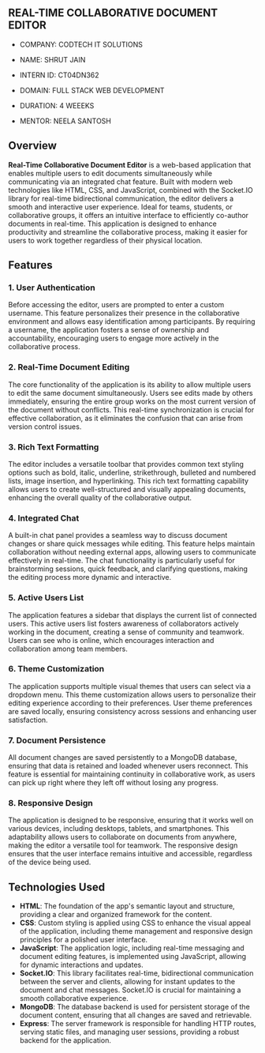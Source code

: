 ## REAL-TIME COLLABORATIVE DOCUMENT EDITOR

- COMPANY: CODTECH IT SOLUTIONS

- NAME: SHRUT JAIN

- INTERN ID: CT04DN362

- DOMAIN: FULL STACK WEB DEVELOPMENT

- DURATION: 4 WEEEKS

- MENTOR: NEELA SANTOSH

## Overview

**Real-Time Collaborative Document Editor** is a web-based application that enables multiple users to edit documents simultaneously while communicating via an integrated chat feature. Built with modern web technologies like HTML, CSS, and JavaScript, combined with the Socket.IO library for real-time bidirectional communication, the editor delivers a smooth and interactive user experience. Ideal for teams, students, or collaborative groups, it offers an intuitive interface to efficiently co-author documents in real-time. This application is designed to enhance productivity and streamline the collaborative process, making it easier for users to work together regardless of their physical location.

## Features

### 1. User Authentication  
Before accessing the editor, users are prompted to enter a custom username. This feature personalizes their presence in the collaborative environment and allows easy identification among participants. By requiring a username, the application fosters a sense of ownership and accountability, encouraging users to engage more actively in the collaborative process.

### 2. Real-Time Document Editing  
The core functionality of the application is its ability to allow multiple users to edit the same document simultaneously. Users see edits made by others immediately, ensuring the entire group works on the most current version of the document without conflicts. This real-time synchronization is crucial for effective collaboration, as it eliminates the confusion that can arise from version control issues.

### 3. Rich Text Formatting  
The editor includes a versatile toolbar that provides common text styling options such as bold, italic, underline, strikethrough, bulleted and numbered lists, image insertion, and hyperlinking. This rich text formatting capability allows users to create well-structured and visually appealing documents, enhancing the overall quality of the collaborative output.

### 4. Integrated Chat  
A built-in chat panel provides a seamless way to discuss document changes or share quick messages while editing. This feature helps maintain collaboration without needing external apps, allowing users to communicate effectively in real-time. The chat functionality is particularly useful for brainstorming sessions, quick feedback, and clarifying questions, making the editing process more dynamic and interactive.

### 5. Active Users List  
The application features a sidebar that displays the current list of connected users. This active users list fosters awareness of collaborators actively working in the document, creating a sense of community and teamwork. Users can see who is online, which encourages interaction and collaboration among team members.

### 6. Theme Customization  
The application supports multiple visual themes that users can select via a dropdown menu. This theme customization allows users to personalize their editing experience according to their preferences. User theme preferences are saved locally, ensuring consistency across sessions and enhancing user satisfaction.

### 7. Document Persistence  
All document changes are saved persistently to a MongoDB database, ensuring that data is retained and loaded whenever users reconnect. This feature is essential for maintaining continuity in collaborative work, as users can pick up right where they left off without losing any progress.

### 8. Responsive Design  
The application is designed to be responsive, ensuring that it works well on various devices, including desktops, tablets, and smartphones. This adaptability allows users to collaborate on documents from anywhere, making the editor a versatile tool for teamwork. The responsive design ensures that the user interface remains intuitive and accessible, regardless of the device being used.

## Technologies Used

- **HTML**: The foundation of the app's semantic layout and structure, providing a clear and organized framework for the content.
- **CSS**: Custom styling is applied using CSS to enhance the visual appeal of the application, including theme management and responsive design principles for a polished user interface.
- **JavaScript**: The application logic, including real-time messaging and document editing features, is implemented using JavaScript, allowing for dynamic interactions and updates.
- **Socket.IO**: This library facilitates real-time, bidirectional communication between the server and clients, allowing for instant updates to the document and chat messages. Socket.IO is crucial for maintaining a smooth collaborative experience.
- **MongoDB**: The database backend is used for persistent storage of the document content, ensuring that all changes are saved and retrievable.
- **Express**: The server framework is responsible for handling HTTP routes, serving static files, and managing user sessions, providing a robust backend for the application.
